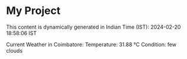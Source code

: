 # My Project

This content is dynamically generated in Indian Time (IST): 2024-02-20 18:58:06 IST


Current Weather in Coimbatore:
Temperature: 31.88 °C
Condition: few clouds
